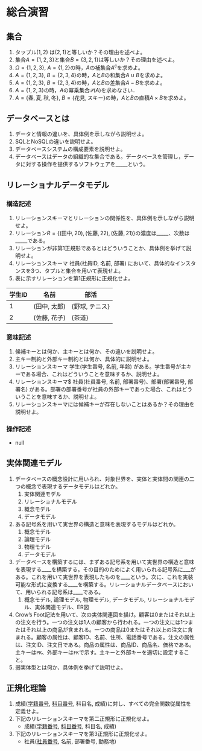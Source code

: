 # 総合演習

## 集合

1. タップル$(1, 2)$ は$(2, 1)$と等しいか？その理由を述べよ。
2. 集合$A = \{1, 2, 3\}$と集合$B = \{3, 2, 1\}$は等しいか？その理由を述べよ。
3. $\Omega = \{1, 2, 3\}$, $A = \{1, 2\}$の時，$A$の補集合$A^c$を求めよ。
4. $A = \{1, 2, 3\}$, $B = \{2, 3, 4\}$の時，$A$と$B$の和集合$A \cup B$を求めよ。
5. $A = \{1, 2, 3\}$, $B = \{2, 3, 4\}$の時，$A$と$B$の差集合$A - B$を求めよ。
6. $A = \{1, 2, 3\}$の時，$A$の冪乗集合$\mathcal{P}(A)$を求めなさい．
7. $A = \{\text{春}, \text{夏}, \text{秋}, \text{冬}\}$, $B = \{\text{花見}, \text{スキー}\}$の時，$A$と$B$の直積$A \times B$を求めよ。

## データベースとは

1. データと情報の違いを、具体例を示しながら説明せよ。
2. SQLとNoSQLの違いを説明せよ。
3. データベースシステムの構成要素を説明せよ。
4. データベースはデータの組織的な集合である。データベースを管理し，データに対する操作を提供するソフトウェアを_____という。

## リレーショナルデータモデル

### 構造記述

1. リレーションスキーマとリレーションの関係性を、具体例を示しながら説明せよ。
2. リレーション$R=\{(\text{田中}, 20), (\text{佐藤}, 22), (\text{佐藤}, 21)\}$の濃度は_____、次数は_____である。
3. リレーションが非第1正規形であるとはどういうことか、具体例を挙げて説明せよ。
4. リレーションスキーマ 社員(社員ID, 名前, 部署) において、具体的なインスタンスを3つ、タプルと集合を用いて表現せよ。
5. 表に示すリレーションを第1正規形に正規化せよ。

| 学生ID | 名前         | 部活           |
| ------ | ------------ | -------------- |
| 1      | (田中, 太郎) | {野球, テニス} |
| 2      | (佐藤, 花子) | {茶道}         |

### 意味記述

1. 候補キーとは何か、主キーとは何か、その違いを説明せよ。
2. 主キー制約と外部キー制約とは何か、具体的に説明せよ。
3. リレーションスキーマ 学生(学生番号, 名前, 年齢) がある。学生番号が主キーである場合、これはどういうことを意味するか、説明せよ。
4. リレーションスキーマ$ 社員(社員番号, 名前, 部署番号)、部署(部署番号, 部署名) がある。部署の部署番号が社員の外部キーであった場合、これはどういうことを意味するか、説明せよ。
5. リレーションスキーマには候補キーが存在しないことはあるか？その理由を説明せよ。

### 操作記述

- null

## 実体関連モデル

1. データベースの概念設計に用いられ、対象世界を、実体と実体間の関連の二つの概念で表現するデータモデルはどれか。
   1. 実体関連モデル
   2. リレーショナルモデル
   3. 概念モデル
   4. データモデル
2. ある記号系を用いて実世界の構造と意味を表現するモデルはどれか。
   1. 概念モデル
   2. 論理モデル
   3. 物理モデル
   4. データモデル
3. データベースを構築するには、まずある記号系を用いて実世界の構造と意味を表現する____を構築する。その目的のためによく用いられる記号系に___がある。これを用いて実世界を表現したものを____という。次に、これを実装可能な形式に変換する____を構築する。リレーショナルデータベースにおいて、用いられる記号系は____である。
   1. 概念モデル, 論理モデル, 物理モデル, データモデル, リレーショナルモデル、実体関連モデル、ER図
4. Crow’s Foot記法を用いて、次の実体関連図を描け。顧客は0またはそれ以上の注文を行う。一つの注文は1人の顧客から行われる。一つの注文には1つまたはそれ以上の商品が含まれる。一つの商品は0またはそれ以上の注文に含まれる。顧客の属性は、顧客ID、名前、住所、電話番号である。注文の属性は、注文ID、注文日である。商品の属性は、商品ID、商品名、価格である。主キーは`PK`、外部キーは`FK`で示す。主キーと外部キーを適切に設定すること。
5. 弱実体型とは何か、具体例を挙げて説明せよ。

## 正規化理論

1. 成績(<u>学籍番号</u>, <u>科目番号</u>, 科目名, 成績)に対し、すべての完全関数従属性を定義せよ。
2. 下記のリレーションスキーマを第二正規形に正規化せよ。
   - 成績(<u>学籍番号</u>, <u>科目番号</u>, 科目名, 成績)
3. 下記のリレーションスキーマを第3正規形に正規化せよ。
   - 社員(<u>社員番号</u>, 名前, 部署番号, 勤務地)